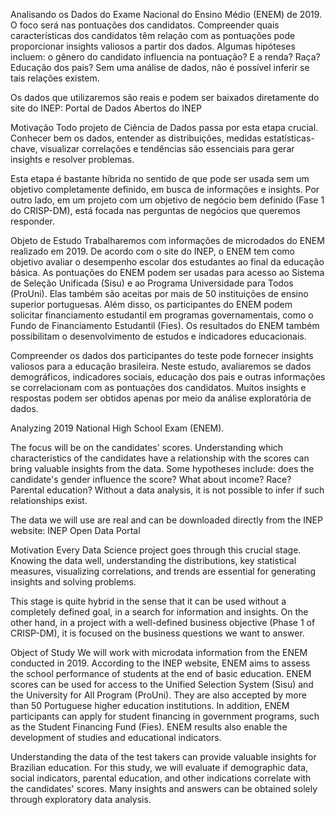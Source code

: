 Analisando os Dados do Exame Nacional do Ensino Médio (ENEM) de 2019. O foco será nas pontuações dos candidatos. Compreender quais características dos candidatos têm relação com as pontuações pode proporcionar insights valiosos a partir dos dados. Algumas hipóteses incluem: o gênero do candidato influencia na pontuação? E a renda? Raça? Educação dos pais? Sem uma análise de dados, não é possível inferir se tais relações existem.

Os dados que utilizaremos são reais e podem ser baixados diretamente do site do INEP: Portal de Dados Abertos do INEP

Motivação 
Todo projeto de Ciência de Dados passa por esta etapa crucial. Conhecer bem os dados, entender as distribuições, medidas estatísticas-chave, visualizar correlações e tendências são essenciais para gerar insights e resolver problemas.

Esta etapa é bastante híbrida no sentido de que pode ser usada sem um objetivo completamente definido, em busca de informações e insights. Por outro lado, em um projeto com um objetivo de negócio bem definido (Fase 1 do CRISP-DM), está focada nas perguntas de negócios que queremos responder.

Objeto de Estudo 
Trabalharemos com informações de microdados do ENEM realizado em 2019. De acordo com o site do INEP, o ENEM tem como objetivo avaliar o desempenho escolar dos estudantes ao final da educação básica. As pontuações do ENEM podem ser usadas para acesso ao Sistema de Seleção Unificada (Sisu) e ao Programa Universidade para Todos (ProUni). Elas também são aceitas por mais de 50 instituições de ensino superior portuguesas. Além disso, os participantes do ENEM podem solicitar financiamento estudantil em programas governamentais, como o Fundo de Financiamento Estudantil (Fies). Os resultados do ENEM também possibilitam o desenvolvimento de estudos e indicadores educacionais.

Compreender os dados dos participantes do teste pode fornecer insights valiosos para a educação brasileira. Neste estudo, avaliaremos se dados demográficos, indicadores sociais, educação dos pais e outras informações se correlacionam com as pontuações dos candidatos. Muitos insights e respostas podem ser obtidos apenas por meio da análise exploratória de dados.

Analyzing 2019 National High School Exam (ENEM).

The focus will be on the candidates' scores. Understanding which characteristics of the candidates have a relationship with the scores can bring valuable insights from the data. Some hypotheses include: does the candidate's gender influence the score? What about income? Race? Parental education? Without a data analysis, it is not possible to infer if such relationships exist.

The data we will use are real and can be downloaded directly from the INEP website: INEP Open Data Portal

Motivation 
Every Data Science project goes through this crucial stage. Knowing the data well, understanding the distributions, key statistical measures, visualizing correlations, and trends are essential for generating insights and solving problems.

This stage is quite hybrid in the sense that it can be used without a completely defined goal, in a search for information and insights. On the other hand, in a project with a well-defined business objective (Phase 1 of CRISP-DM), it is focused on the business questions we want to answer.

Object of Study 
We will work with microdata information from the ENEM conducted in 2019. According to the INEP website, ENEM aims to assess the school performance of students at the end of basic education. ENEM scores can be used for access to the Unified Selection System (Sisu) and the University for All Program (ProUni). They are also accepted by more than 50 Portuguese higher education institutions. In addition, ENEM participants can apply for student financing in government programs, such as the Student Financing Fund (Fies). ENEM results also enable the development of studies and educational indicators.

Understanding the data of the test takers can provide valuable insights for Brazilian education. For this study, we will evaluate if demographic data, social indicators, parental education, and other indications correlate with the candidates' scores. Many insights and answers can be obtained solely through exploratory data analysis.
